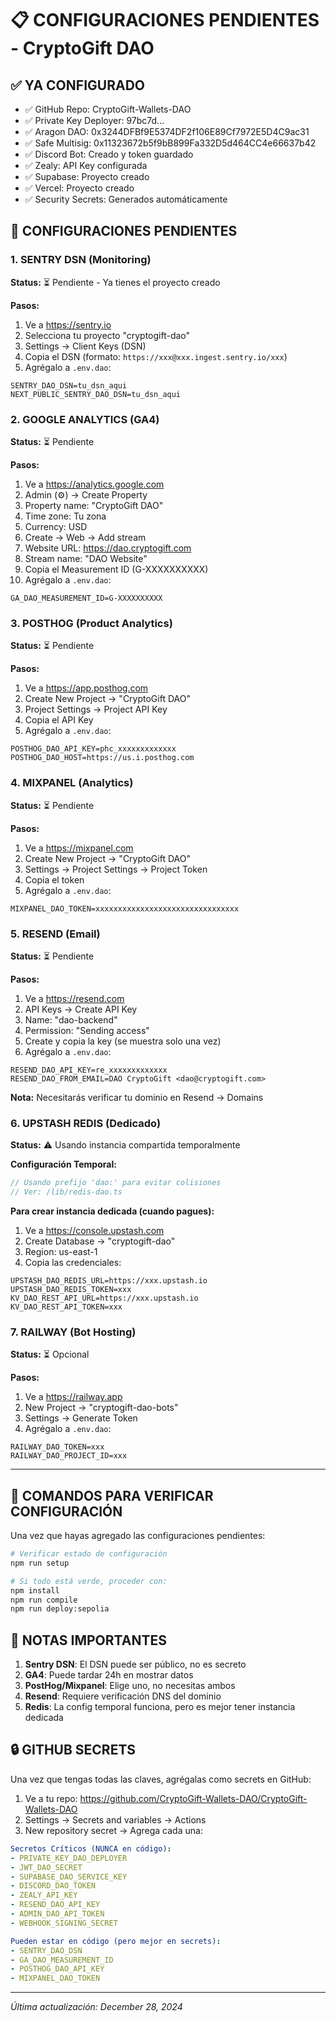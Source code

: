 # 📋 CONFIGURACIONES PENDIENTES - CryptoGift DAO

## ✅ YA CONFIGURADO
- ✅ GitHub Repo: CryptoGift-Wallets-DAO
- ✅ Private Key Deployer: 97bc7d...
- ✅ Aragon DAO: 0x3244DFBf9E5374DF2f106E89Cf7972E5D4C9ac31
- ✅ Safe Multisig: 0x11323672b5f9bB899Fa332D5d464CC4e66637b42
- ✅ Discord Bot: Creado y token guardado
- ✅ Zealy: API Key configurada
- ✅ Supabase: Proyecto creado
- ✅ Vercel: Proyecto creado
- ✅ Security Secrets: Generados automáticamente

## 🔧 CONFIGURACIONES PENDIENTES

### 1. SENTRY DSN (Monitoring)
**Status:** ⏳ Pendiente - Ya tienes el proyecto creado

**Pasos:**
1. Ve a https://sentry.io
2. Selecciona tu proyecto "cryptogift-dao"
3. Settings → Client Keys (DSN)
4. Copia el DSN (formato: `https://xxx@xxx.ingest.sentry.io/xxx`)
5. Agrégalo a `.env.dao`:
```env
SENTRY_DAO_DSN=tu_dsn_aqui
NEXT_PUBLIC_SENTRY_DAO_DSN=tu_dsn_aqui
```

### 2. GOOGLE ANALYTICS (GA4)
**Status:** ⏳ Pendiente

**Pasos:**
1. Ve a https://analytics.google.com
2. Admin (⚙️) → Create Property
3. Property name: "CryptoGift DAO"
4. Time zone: Tu zona
5. Currency: USD
6. Create → Web → Add stream
7. Website URL: https://dao.cryptogift.com
8. Stream name: "DAO Website"
9. Copia el Measurement ID (G-XXXXXXXXXX)
10. Agrégalo a `.env.dao`:
```env
GA_DAO_MEASUREMENT_ID=G-XXXXXXXXXX
```

### 3. POSTHOG (Product Analytics)
**Status:** ⏳ Pendiente

**Pasos:**
1. Ve a https://app.posthog.com
2. Create New Project → "CryptoGift DAO"
3. Project Settings → Project API Key
4. Copia el API Key
5. Agrégalo a `.env.dao`:
```env
POSTHOG_DAO_API_KEY=phc_xxxxxxxxxxxxx
POSTHOG_DAO_HOST=https://us.i.posthog.com
```

### 4. MIXPANEL (Analytics)
**Status:** ⏳ Pendiente

**Pasos:**
1. Ve a https://mixpanel.com
2. Create New Project → "CryptoGift DAO"
3. Settings → Project Settings → Project Token
4. Copia el token
5. Agrégalo a `.env.dao`:
```env
MIXPANEL_DAO_TOKEN=xxxxxxxxxxxxxxxxxxxxxxxxxxxxxxxx
```

### 5. RESEND (Email)
**Status:** ⏳ Pendiente

**Pasos:**
1. Ve a https://resend.com
2. API Keys → Create API Key
3. Name: "dao-backend"
4. Permission: "Sending access"
5. Create y copia la key (se muestra solo una vez)
6. Agrégalo a `.env.dao`:
```env
RESEND_DAO_API_KEY=re_xxxxxxxxxxxxx
RESEND_DAO_FROM_EMAIL=DAO CryptoGift <dao@cryptogift.com>
```

**Nota:** Necesitarás verificar tu dominio en Resend → Domains

### 6. UPSTASH REDIS (Dedicado)
**Status:** ⚠️ Usando instancia compartida temporalmente

**Configuración Temporal:**
```typescript
// Usando prefijo 'dao:' para evitar colisiones
// Ver: /lib/redis-dao.ts
```

**Para crear instancia dedicada (cuando pagues):**
1. Ve a https://console.upstash.com
2. Create Database → "cryptogift-dao"
3. Region: us-east-1
4. Copia las credenciales:
```env
UPSTASH_DAO_REDIS_URL=https://xxx.upstash.io
UPSTASH_DAO_REDIS_TOKEN=xxx
KV_DAO_REST_API_URL=https://xxx.upstash.io
KV_DAO_REST_API_TOKEN=xxx
```

### 7. RAILWAY (Bot Hosting)
**Status:** ⏳ Opcional

**Pasos:**
1. Ve a https://railway.app
2. New Project → "cryptogift-dao-bots"
3. Settings → Generate Token
4. Agrégalo a `.env.dao`:
```env
RAILWAY_DAO_TOKEN=xxx
RAILWAY_DAO_PROJECT_ID=xxx
```

---

## 🚀 COMANDOS PARA VERIFICAR CONFIGURACIÓN

Una vez que hayas agregado las configuraciones pendientes:

```bash
# Verificar estado de configuración
npm run setup

# Si todo está verde, proceder con:
npm install
npm run compile
npm run deploy:sepolia
```

## 📝 NOTAS IMPORTANTES

1. **Sentry DSN**: El DSN puede ser público, no es secreto
2. **GA4**: Puede tardar 24h en mostrar datos
3. **PostHog/Mixpanel**: Elige uno, no necesitas ambos
4. **Resend**: Requiere verificación DNS del dominio
5. **Redis**: La config temporal funciona, pero es mejor tener instancia dedicada

## 🔒 GITHUB SECRETS

Una vez que tengas todas las claves, agrégalas como secrets en GitHub:

1. Ve a tu repo: https://github.com/CryptoGift-Wallets-DAO/CryptoGift-Wallets-DAO
2. Settings → Secrets and variables → Actions
3. New repository secret → Agrega cada una:

```yaml
Secretos Críticos (NUNCA en código):
- PRIVATE_KEY_DAO_DEPLOYER
- JWT_DAO_SECRET
- SUPABASE_DAO_SERVICE_KEY
- DISCORD_DAO_TOKEN
- ZEALY_API_KEY
- RESEND_DAO_API_KEY
- ADMIN_DAO_API_TOKEN
- WEBHOOK_SIGNING_SECRET

Pueden estar en código (pero mejor en secrets):
- SENTRY_DAO_DSN
- GA_DAO_MEASUREMENT_ID
- POSTHOG_DAO_API_KEY
- MIXPANEL_DAO_TOKEN
```

---

*Última actualización: December 28, 2024*